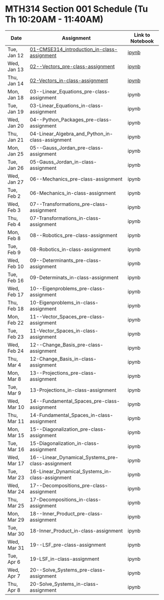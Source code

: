 # MTH314 Section 001 Schedule (Tu Th 10:20AM - 11:40AM)
| Date | Assignment | Link to Notebook |
|------|------------|------------------|
| Tue, Jan 12 | [01-CMSE314_introduction_in-class-assignment](01-CMSE314_introduction_in-class-assignment.html) | [ipynb](01-CMSE314_introduction_in-class-assignment.ipynb) |
| Wed, Jan 13 | [02--Vectors_pre-class-assignment](02--Vectors_pre-class-assignment.html) | [ipynb](02--Vectors_pre-class-assignment.ipynb) |
| Thu, Jan 14 | [02-Vectors_in-class-assignment](02-Vectors_in-class-assignment.html) | [ipynb](02-Vectors_in-class-assignment.ipynb) |
| Mon, Jan 18 | 03--Linear_Equations_pre-class-assignment | ipynb |
| Tue, Jan 19 | 03-Linear_Equations_in-class-assignment | ipynb |
| Wed, Jan 20 | 04--Python_Packages_pre-class-assignment | ipynb |
| Thu, Jan 21 | 04-Linear_Algebra_and_Python_in-class-assignment | ipynb |
| Mon, Jan 25 | 05--Gauss_Jordan_pre-class-assignment | ipynb |
| Tue, Jan 26 | 05-Gauss_Jordan_in-class-assignment | ipynb |
| Wed, Jan 27 | 06--Mechanics_pre-class-assignment | ipynb |
| Tue, Feb 2 | 06-Mechanics_in-class-assignment | ipynb |
| Wed, Feb 3 | 07--Transformations_pre-class-assignment | ipynb |
| Thu, Feb 4 | 07-Transformations_in-class-assignment | ipynb |
| Mon, Feb 8 | 08--Robotics_pre-class-assignment | ipynb |
| Tue, Feb 9 | 08-Robotics_in-class-assignment | ipynb |
| Wed, Feb 10 | 09--Determinants_pre-class-assignment | ipynb |
| Tue, Feb 16 | 09-Determinats_in-class-assignment | ipynb |
| Wed, Feb 17 | 10--Eigenproblems_pre-class-assignment | ipynb |
| Thu, Feb 18 | 10-Eigenproblems_in-class-assignment | ipynb |
| Mon, Feb 22 | 11--Vector_Spaces_pre-class-assignment | ipynb |
| Tue, Feb 23 | 11-Vector_Spaces_in-class-assignment | ipynb |
| Wed, Feb 24 | 12--Change_Basis_pre-class-assignment | ipynb |
| Thu, Mar 4 | 12-Change_Basis_in-class-assignment | ipynb |
| Mon, Mar 8 | 13--Projections_pre-class-assignment | ipynb |
| Tue, Mar 9 | 13-Projections_in-class-assignment | ipynb |
| Wed, Mar 10 | 14--Fundamental_Spaces_pre-class-assignment | ipynb |
| Thu, Mar 11 | 14-Fundamental_Spaces_in-class-assignment | ipynb |
| Mon, Mar 15 | 15--Diagonalization_pre-class-assignment | ipynb |
| Tue, Mar 16 | 15-Diagonalization_in-class-assignment | ipynb |
| Wed, Mar 17 | 16--Linear_Dynamical_Systems_pre-class-assignment | ipynb |
| Tue, Mar 23 | 16-Linear_Dynamical_Systems_in-class-assignment | ipynb |
| Wed, Mar 24 | 17--Decompositions_pre-class-assignment | ipynb |
| Thu, Mar 25 | 17-Decompositions_in-class-assignment | ipynb |
| Mon, Mar 29 | 18--Inner_Product_pre-class-assignment | ipynb |
| Tue, Mar 30 | 18-Inner_Product_in-class-assignment | ipynb |
| Wed, Mar 31 | 19--LSF_pre-class-assignment | ipynb |
| Tue, Apr 6 | 19-LSF_in-class-assignment | ipynb |
| Wed, Apr 7 | 20--Solve_Systems_pre-class-assignment | ipynb |
| Thu, Apr 8 | 20-Solve_Systems_in-class-assignment | ipynb |
